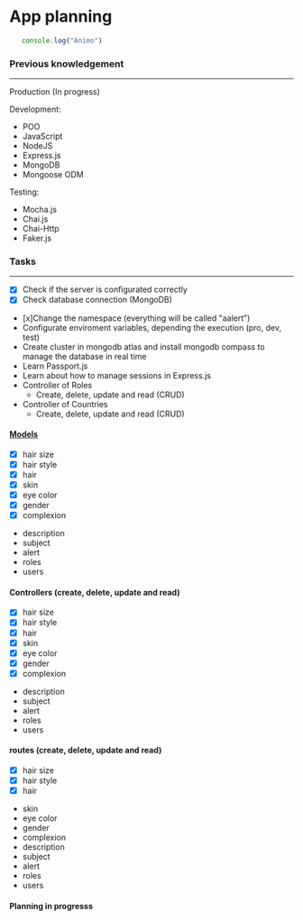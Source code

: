 # App planning


```js
   console.log("Animo")
```

### **Previous knowledgement**
------

Production (In progress)

Development:
- POO
- JavaScript
- NodeJS
- Express.js
- MongoDB
- Mongoose ODM

Testing:
- Mocha.js
- Chai.js
- Chai-Http
- Faker.js

### **Tasks**
------
- [x] Check if the server is configurated correctly
- [x] Check database connection (MongoDB)
- [x]Change the namespace (everything will be called "aalert")
- Configurate enviroment variables, depending the execution (pro, dev, test)
- Create cluster in mongodb atlas and install mongodb compass to manage the database in real time
- Learn Passport.js
- Learn about how to manage sessions in Express.js
- Controller of Roles
    - Create, delete, update and read (CRUD)
- Controller of Countries
    - Create, delete, update and read (CRUD)

#### [Models](./models/structure.md)
- [x] hair size
- [x] hair style
- [x] hair
- [x] skin
- [x] eye color
- [x] gender
- [x] complexion
- description
- subject
- alert
- roles
- users

#### Controllers (create, delete, update and read)
- [x] hair size
- [x] hair style
- [x] hair
- [x] skin
- [x] eye color
- [x] gender
- [x] complexion
- description
- subject
- alert
- roles
- users

#### routes (create, delete, update and read)
- [x] hair size
- [x] hair style
- [x] hair
- skin
- eye color
- gender
- complexion
- description
- subject
- alert
- roles
- users

#### Planning in progresss
